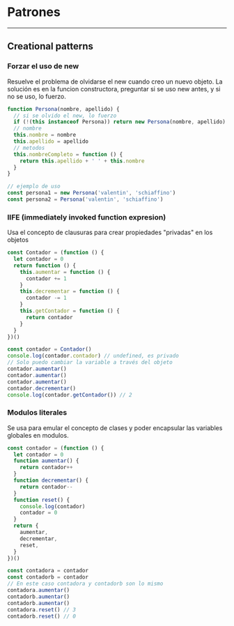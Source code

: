 # Patrones

---

## Creational patterns

### Forzar el uso de new

Resuelve el problema de olvidarse el new cuando creo un nuevo objeto. La solución es en la funcion constructora, preguntar si se uso new antes, y si no se uso, lo fuerzo.

```js
function Persona(nombre, apellido) {
  // si se olvido el new, lo fuerzo
  if (!(this instanceof Persona)) return new Persona(nombre, apellido)
  // nombre
  this.nombre = nombre
  this.apellido = apellido
  // metodos
  this.nombreCompleto = function () {
    return this.apellido + ' ' + this.nombre
  }
}

// ejemplo de uso
const persona1 = new Persona('valentin', 'schiaffino')
const persona2 = Persona('valentin', 'schiaffino')
```

### IIFE (immediately invoked function expresion)

Usa el concepto de clausuras para crear propiedades "privadas" en los objetos

```js
const Contador = (function () {
  let contador = 0
  return function () {
    this.aumentar = function () {
      contador += 1
    }
    this.decrementar = function () {
      contador -= 1
    }
    this.getContador = function () {
      return contador
    }
  }
})()

const contador = Contador()
console.log(contador.contador) // undefined, es privado
// Solo puedo cambiar la variable a través del objeto
contador.aumentar()
contador.aumentar()
contador.aumentar()
contador.decrementar()
console.log(contador.getContador()) // 2
```

### Modulos literales

Se usa para emular el concepto de clases y poder encapsular las variables globales en modulos.

```js
const contador = (function () {
  let contador = 0
  function aumentar() {
    return contador++
  }
  function decrementar() {
    return contador--
  }
  function reset() {
    console.log(contador)
    contador = 0
  }
  return {
    aumentar,
    decrementar,
    reset,
  }
})()

const contadora = contador
const contadorb = contador
// En este caso contadora y contadorb son lo mismo
contadora.aumentar()
contadorb.aumentar()
contadorb.aumentar()
contadora.reset() // 3
contadorb.reset() // 0
```
